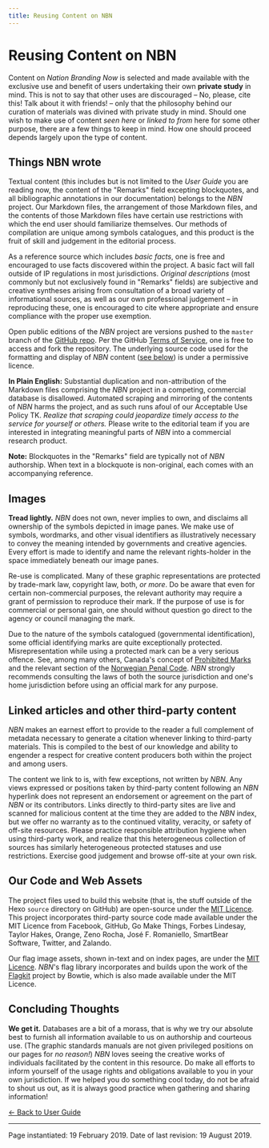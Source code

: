 ```yaml
---
title: Reusing Content on NBN
---
```


# Reusing Content on NBN

Content on *Nation Branding Now* is selected and made available with the exclusive use and benefit of users undertaking their own **private study** in mind. This is not to say that other uses are discouraged – No, please, cite this! Talk about it with friends! – only that the philosophy behind our curation of materials was divined with private study in mind. Should one wish to make use of content *seen here* or *linked to from* here for some other purpose, there are a few things to keep in mind. How one should proceed depends largely upon the type of content.

## Things NBN wrote

Textual content (this includes but is not limited to the *User Guide* you are reading now, the content of the "Remarks" field excepting blockquotes, and all bibliographic annotations in our documentation) belongs to the *NBN* project. Our Markdown files, the arrangement of those Markdown files, and the contents of those Markdown files have certain use restrictions with which the end user should familiarize themselves. Our methods of compilation are unique among symbols catalogues, and this product is the fruit of skill and judgement in the editorial process.

As a reference source which includes *basic facts*, one is free and encouraged to use facts discovered within the project. A basic fact will fall outside of IP regulations in most jurisdictions. *Original descriptions* (most commonly but not exclusively found in "Remarks" fields) are subjective and creative syntheses arising from consultation of a broad variety of informational sources, as well as our own professional judgement – in reproducing these, one is encouraged to cite where appropriate and ensure compliance with the proper use exemption.

Open public editions of the *NBN* project are versions pushed to the `master` branch of the [GitHub repo](https://github.com/apapenheim/nation-branding-now). Per the GitHub [Terms of Service](https://help.github.com/en/articles/github-terms-of-service), one is free to access and fork the repository. The underlying source code used for the formatting and display of *NBN* content ([see below](#Our-Code-and-Web-Assets)) is under a permissive licence.

**In Plain English:** Substantial duplication and non-attribution of the Markdown files comprising the *NBN* project in a competing, commercial database is disallowed. Automated scraping and mirroring of the contents of *NBN* harms the project, and as such runs afoul of our Acceptable Use Policy TK. *Realize that scraping could jeopardize timely access to the service for yourself or others.* Please write to the editorial team if you are interested in integrating meaningful parts of *NBN* into a commercial research product.

**Note:** Blockquotes in the "Remarks" field are typically not of *NBN* authorship. When text in a blockquote is non-original, each comes with an accompanying reference.

## Images

**Tread lightly.** *NBN* does not own, never implies to own, and disclaims all ownership of the symbols depicted in image panes. We make use of symbols, wordmarks, and other visual identifiers as illustratively necessary to convey the meaning intended by governments and creative agencies. Every effort is made to identify and name the relevant rights-holder in the space immediately beneath our image panes.

Re-use is complicated. Many of these graphic representations are protected by trade-mark law, copyright law, both, *or more*. Do be aware that even for certain non-commercial purposes, the relevant authority may require a grant of permission to reproduce their mark. If the purpose of use is for commercial or personal gain, one should without question go direct to the agency or council managing the mark.

Due to the nature of the symbols catalogued (governmental identification), some official identifying marks are quite exceptionally protected. Misrepresentation while using a protected mark can be a very serious offence. See, among many others, Canada's concept of [Prohibited Marks](https://www.ic.gc.ca/eic/site/cipointernet-internetopic.nsf/eng/wr03109.html#offmark) and the relevant section of the [Norwegian Penal Code](https://lovdata.no/NLE/lov/2005-05-20-28/§section165). *NBN* strongly recommends consulting the laws of both the source jurisdiction and one's home jurisdiction before using an official mark for any purpose.

## Linked articles and other third-party content

*NBN* makes an earnest effort to provide to the reader a full complement of metadata necessary to generate a citation whenever linking to third-party materials. This is compiled to the best of our knowledge and ability to engender a respect for creative content producers both within the project and among users.

The content we link to is, with few exceptions, not written by *NBN*. Any views expressed or positions taken by third-party content following an *NBN* hyperlink does not represent an endorsement or agreement on the part of *NBN* or its contributors. Links directly to third-party sites are live and scanned for malicious content at the time they are added to the *NBN* index, but we offer no warranty as to the continued vitality, veracity, or safety of off-site resources. Please practice responsible attribution hygiene when using third-party work, and realize that this heterogeneous collection of sources has similarly heterogeneous protected statuses and use restrictions. Exercise good judgement and browse off-site at your own risk.

## Our Code and Web Assets

The project files used to build this website (that is, the stuff outside of the Hexo `source` directory on GitHub) are open-source under the [MIT Licence](https://fr.wikipedia.org/wiki/Licence_MIT). This project incorporates third-party source code made available under the MIT Licence from Facebook, GitHub, Go Make Things, Forbes Lindesay, Taylor Hakes, Orange, Zeno Rocha, José F. Romaniello, SmartBear Software, Twitter, and Zalando.

Our flag image assets, shown in-text and on index pages, are under the [MIT Licence](https://fr.wikipedia.org/wiki/Licence_MIT). *NBN*'s flag library incorporates and builds upon the work of the [Flagkit](https://github.com/madebybowtie/FlagKit) project by Bowtie, which is also made available under the MIT Licence.

## Concluding Thoughts

**We get it.** Databases are a bit of a morass, that is why we try our absolute best to furnish all information available to us on authorship and courteous use. (The graphic standards manuals are not given privileged positions on our pages for *no reason!*) *NBN* loves seeing the creative works of individuals facilitated by the content in this resource. Do make all efforts to inform yourself of the usage rights and obligations available to you in your own jurisdiction. If we helped you do something cool today, do not be afraid to shout us out, as it is always good practice when gathering and sharing information!

[← Back to User Guide](../guide.html)

---

Page instantiated: 19 February 2019.
Date of last revision: 19 August 2019.